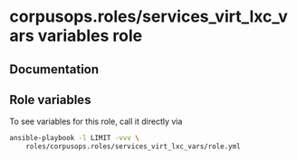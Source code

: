 # corpusops.roles/services_virt_lxc_vars variables role
## Documentation

## Role variables
To see variables for this role, call it directly via
```bash
ansible-playbook -l LIMIT -vvv \
    roles/corpusops.roles/services_virt_lxc_vars/role.yml
```
